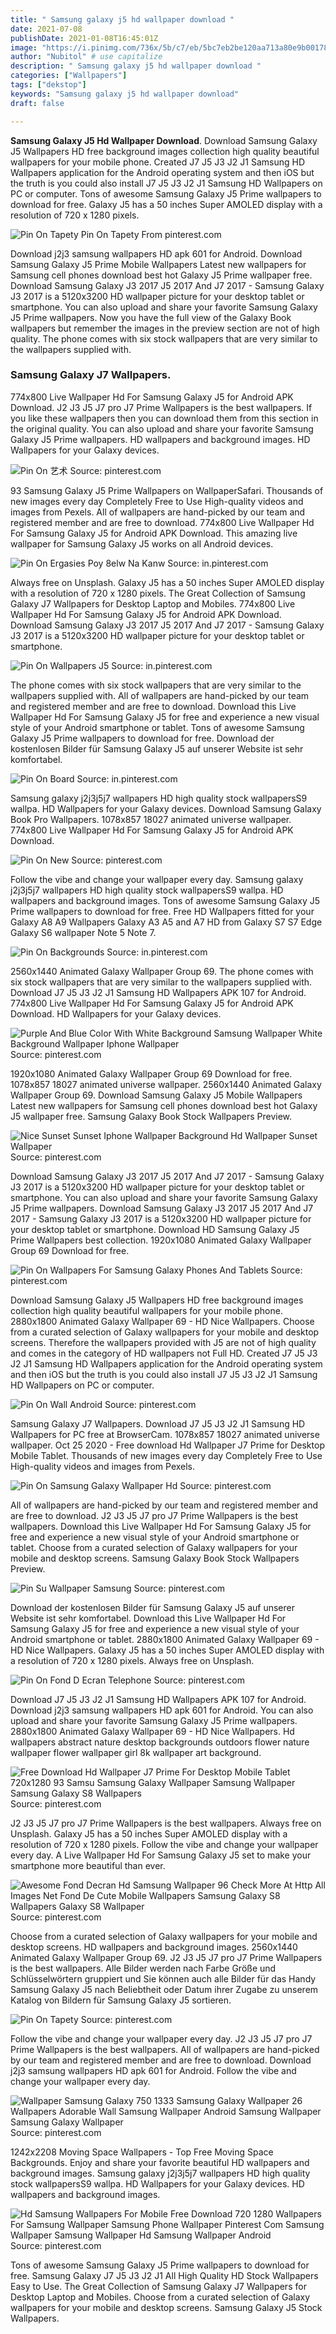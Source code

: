 ```yaml
---
title: " Samsung galaxy j5 hd wallpaper download "
date: 2021-07-08
publishDate: 2021-01-08T16:45:01Z
image: "https://i.pinimg.com/736x/5b/c7/eb/5bc7eb2be120aa713a80e9b00178e629.jpg"
author: "Nubitol" # use capitalize
description: " Samsung galaxy j5 hd wallpaper download "
categories: ["Wallpapers"]
tags: ["dekstop"]
keywords: "Samsung galaxy j5 hd wallpaper download"
draft: false

---
```



**Samsung Galaxy J5 Hd Wallpaper Download**. Download Samsung Galaxy J5 Wallpapers HD free background images collection high quality beautiful wallpapers for your mobile phone. Created J7 J5 J3 J2 J1 Samsung HD Wallpapers application for the Android operating system and then iOS but the truth is you could also install J7 J5 J3 J2 J1 Samsung HD Wallpapers on PC or computer. Tons of awesome Samsung Galaxy J5 Prime wallpapers to download for free. Galaxy J5 has a 50 inches Super AMOLED display with a resolution of 720 x 1280 pixels.

![Pin On Tapety](https://i.pinimg.com/originals/eb/4b/8b/eb4b8b277fdf106e87784e422409c304.jpg "Pin On Tapety")
Pin On Tapety From pinterest.com


Download j2j3 samsung wallpapers HD apk 601 for Android. Download Samsung Galaxy J5 Prime Mobile Wallpapers Latest new wallpapers for Samsung cell phones download best hot Galaxy J5 Prime wallpaper free. Download Samsung Galaxy J3 2017 J5 2017 And J7 2017 - Samsung Galaxy J3 2017 is a 5120x3200 HD wallpaper picture for your desktop tablet or smartphone. You can also upload and share your favorite Samsung Galaxy J5 Prime wallpapers. Now you have the full view of the Galaxy Book wallpapers but remember the images in the preview section are not of high quality. The phone comes with six stock wallpapers that are very similar to the wallpapers supplied with.

### Samsung Galaxy J7 Wallpapers.

774x800 Live Wallpaper Hd For Samsung Galaxy J5 for Android APK Download. J2 J3 J5 J7 pro J7 Prime Wallpapers is the best wallpapers. If you like these wallpapers then you can download them from this section in the original quality. You can also upload and share your favorite Samsung Galaxy J5 Prime wallpapers. HD wallpapers and background images. HD Wallpapers for your Galaxy devices.


![Pin On 艺术](https://i.pinimg.com/originals/59/0c/32/590c32bec4a1337f97407d1740c48889.jpg "Pin On 艺术")
Source: pinterest.com

93 Samsung Galaxy J5 Prime Wallpapers on WallpaperSafari. Thousands of new images every day Completely Free to Use High-quality videos and images from Pexels. All of wallpapers are hand-picked by our team and registered member and are free to download. 774x800 Live Wallpaper Hd For Samsung Galaxy J5 for Android APK Download. This amazing live wallpaper for Samsung Galaxy J5 works on all Android devices.

![Pin On Ergasies Poy 8elw Na Kanw](https://i.pinimg.com/170x/67/91/dd/6791ddbebecadd1f51c1aff161a73c1a--hd-samsung-samsung-galaxy.jpg "Pin On Ergasies Poy 8elw Na Kanw")
Source: in.pinterest.com

Always free on Unsplash. Galaxy J5 has a 50 inches Super AMOLED display with a resolution of 720 x 1280 pixels. The Great Collection of Samsung Galaxy J7 Wallpapers for Desktop Laptop and Mobiles. 774x800 Live Wallpaper Hd For Samsung Galaxy J5 for Android APK Download. Download Samsung Galaxy J3 2017 J5 2017 And J7 2017 - Samsung Galaxy J3 2017 is a 5120x3200 HD wallpaper picture for your desktop tablet or smartphone.

![Pin On Wallpapers J5](https://i.pinimg.com/originals/7a/e2/e4/7ae2e4a865b5846c03df4bf544270b72.jpg "Pin On Wallpapers J5")
Source: in.pinterest.com

The phone comes with six stock wallpapers that are very similar to the wallpapers supplied with. All of wallpapers are hand-picked by our team and registered member and are free to download. Download this Live Wallpaper Hd For Samsung Galaxy J5 for free and experience a new visual style of your Android smartphone or tablet. Tons of awesome Samsung Galaxy J5 Prime wallpapers to download for free. Download der kostenlosen Bilder für Samsung Galaxy J5 auf unserer Website ist sehr komfortabel.

![Pin On Board](https://i.pinimg.com/originals/e1/9b/6c/e19b6cd0fbb3df87d129b8924cfe0d16.jpg "Pin On Board")
Source: in.pinterest.com

Samsung galaxy j2j3j5j7 wallpapers HD high quality stock wallpapersS9 wallpa. HD Wallpapers for your Galaxy devices. Download Samsung Galaxy Book Pro Wallpapers. 1078x857 18027 animated universe wallpaper. 774x800 Live Wallpaper Hd For Samsung Galaxy J5 for Android APK Download.

![Pin On New](https://i.pinimg.com/originals/6e/c8/9f/6ec89f52842efc31d7e145311f3e9a82.png "Pin On New")
Source: pinterest.com

Follow the vibe and change your wallpaper every day. Samsung galaxy j2j3j5j7 wallpapers HD high quality stock wallpapersS9 wallpa. HD wallpapers and background images. Tons of awesome Samsung Galaxy J5 Prime wallpapers to download for free. Free HD Wallpapers fitted for your Galaxy A8 A9 Wallpapers Galaxy A3 A5 and A7 HD from Galaxy S7 S7 Edge Galaxy S6 wallpaper Note 5 Note 7.

![Pin On Backgrounds](https://i.pinimg.com/originals/c5/ac/ee/c5acee680ecd93a63229f5a8e8fda7e6.jpg "Pin On Backgrounds")
Source: in.pinterest.com

2560x1440 Animated Galaxy Wallpaper Group 69. The phone comes with six stock wallpapers that are very similar to the wallpapers supplied with. Download J7 J5 J3 J2 J1 Samsung HD Wallpapers APK 107 for Android. 774x800 Live Wallpaper Hd For Samsung Galaxy J5 for Android APK Download. HD Wallpapers for your Galaxy devices.

![Purple And Blue Color With White Background Samsung Wallpaper White Background Wallpaper Iphone Wallpaper](https://i.pinimg.com/originals/30/f8/6d/30f86d7203a49022da9d3b97aa5bc372.jpg "Purple And Blue Color With White Background Samsung Wallpaper White Background Wallpaper Iphone Wallpaper")
Source: pinterest.com

1920x1080 Animated Galaxy Wallpaper Group 69 Download for free. 1078x857 18027 animated universe wallpaper. 2560x1440 Animated Galaxy Wallpaper Group 69. Download Samsung Galaxy J5 Mobile Wallpapers Latest new wallpapers for Samsung cell phones download best hot Galaxy J5 wallpaper free. Samsung Galaxy Book Stock Wallpapers Preview.

![Nice Sunset Sunset Iphone Wallpaper Background Hd Wallpaper Sunset Wallpaper](https://i.pinimg.com/originals/b2/62/82/b262824e5a3ebd1187702774e463ea8c.jpg "Nice Sunset Sunset Iphone Wallpaper Background Hd Wallpaper Sunset Wallpaper")
Source: pinterest.com

Download Samsung Galaxy J3 2017 J5 2017 And J7 2017 - Samsung Galaxy J3 2017 is a 5120x3200 HD wallpaper picture for your desktop tablet or smartphone. You can also upload and share your favorite Samsung Galaxy J5 Prime wallpapers. Download Samsung Galaxy J3 2017 J5 2017 And J7 2017 - Samsung Galaxy J3 2017 is a 5120x3200 HD wallpaper picture for your desktop tablet or smartphone. Download HD Samsung Galaxy J5 Prime Wallpapers best collection. 1920x1080 Animated Galaxy Wallpaper Group 69 Download for free.

![Pin On Wallpapers For Samsung Galaxy Phones And Tablets](https://i.pinimg.com/originals/d5/10/97/d510971bb0c268244fea8ace4959ac67.jpg "Pin On Wallpapers For Samsung Galaxy Phones And Tablets")
Source: pinterest.com

Download Samsung Galaxy J5 Wallpapers HD free background images collection high quality beautiful wallpapers for your mobile phone. 2880x1800 Animated Galaxy Wallpaper 69 - HD Nice Wallpapers. Choose from a curated selection of Galaxy wallpapers for your mobile and desktop screens. Therefore the wallpapers provided with J5 are not of high quality and comes in the category of HD wallpapers not Full HD. Created J7 J5 J3 J2 J1 Samsung HD Wallpapers application for the Android operating system and then iOS but the truth is you could also install J7 J5 J3 J2 J1 Samsung HD Wallpapers on PC or computer.

![Pin On Wall Android](https://i.pinimg.com/originals/0d/41/fc/0d41fc8976a8a2f8adef9ca6c143b866.jpg "Pin On Wall Android")
Source: pinterest.com

Samsung Galaxy J7 Wallpapers. Download J7 J5 J3 J2 J1 Samsung HD Wallpapers for PC free at BrowserCam. 1078x857 18027 animated universe wallpaper. Oct 25 2020 - Free download Hd Wallpaper J7 Prime for Desktop Mobile Tablet. Thousands of new images every day Completely Free to Use High-quality videos and images from Pexels.

![Pin On Samsung Galaxy Wallpaper Hd](https://i.pinimg.com/originals/e8/05/87/e80587af7ecf8c44b0ab330c44ac271f.jpg "Pin On Samsung Galaxy Wallpaper Hd")
Source: pinterest.com

All of wallpapers are hand-picked by our team and registered member and are free to download. J2 J3 J5 J7 pro J7 Prime Wallpapers is the best wallpapers. Download this Live Wallpaper Hd For Samsung Galaxy J5 for free and experience a new visual style of your Android smartphone or tablet. Choose from a curated selection of Galaxy wallpapers for your mobile and desktop screens. Samsung Galaxy Book Stock Wallpapers Preview.

![Pin Su Wallpaper Samsung](https://i.pinimg.com/originals/05/0d/30/050d30931ee6451b16c68f0cd973164d.png "Pin Su Wallpaper Samsung")
Source: pinterest.com

Download der kostenlosen Bilder für Samsung Galaxy J5 auf unserer Website ist sehr komfortabel. Download this Live Wallpaper Hd For Samsung Galaxy J5 for free and experience a new visual style of your Android smartphone or tablet. 2880x1800 Animated Galaxy Wallpaper 69 - HD Nice Wallpapers. Galaxy J5 has a 50 inches Super AMOLED display with a resolution of 720 x 1280 pixels. Always free on Unsplash.

![Pin On Fond D Ecran Telephone](https://i.pinimg.com/736x/a2/c5/54/a2c554b97cb776c690e5dc56fe3ed829.jpg "Pin On Fond D Ecran Telephone")
Source: pinterest.com

Download J7 J5 J3 J2 J1 Samsung HD Wallpapers APK 107 for Android. Download j2j3 samsung wallpapers HD apk 601 for Android. You can also upload and share your favorite Samsung Galaxy J5 Prime wallpapers. 2880x1800 Animated Galaxy Wallpaper 69 - HD Nice Wallpapers. Hd wallpapers abstract nature desktop backgrounds outdoors flower nature wallpaper flower wallpaper girl 8k wallpaper art background.

![Free Download Hd Wallpaper J7 Prime For Desktop Mobile Tablet 720x1280 93 Samsu Samsung Galaxy Wallpaper Samsung Wallpaper Samsung Galaxy S8 Wallpapers](https://i.pinimg.com/originals/c5/19/9c/c5199c9cf264ab00b4466e710f5c49a4.jpg "Free Download Hd Wallpaper J7 Prime For Desktop Mobile Tablet 720x1280 93 Samsu Samsung Galaxy Wallpaper Samsung Wallpaper Samsung Galaxy S8 Wallpapers")
Source: pinterest.com

J2 J3 J5 J7 pro J7 Prime Wallpapers is the best wallpapers. Always free on Unsplash. Galaxy J5 has a 50 inches Super AMOLED display with a resolution of 720 x 1280 pixels. Follow the vibe and change your wallpaper every day. A Live Wallpaper Hd For Samsung Galaxy J5 set to make your smartphone more beautiful than ever.

![Awesome Fond Decran Hd Samsung Wallpaper 96 Check More At Http All Images Net Fond De Cute Mobile Wallpapers Samsung Galaxy S8 Wallpapers Galaxy S8 Wallpaper](https://i.pinimg.com/originals/df/4d/c1/df4dc1934013e3ccacd55a19dd414b54.jpg "Awesome Fond Decran Hd Samsung Wallpaper 96 Check More At Http All Images Net Fond De Cute Mobile Wallpapers Samsung Galaxy S8 Wallpapers Galaxy S8 Wallpaper")
Source: pinterest.com

Choose from a curated selection of Galaxy wallpapers for your mobile and desktop screens. HD wallpapers and background images. 2560x1440 Animated Galaxy Wallpaper Group 69. J2 J3 J5 J7 pro J7 Prime Wallpapers is the best wallpapers. Alle Bilder werden nach Farbe Größe und Schlüsselwörtern gruppiert und Sie können auch alle Bilder für das Handy Samsung Galaxy J5 nach Beliebtheit oder Datum ihrer Zugabe zu unserem Katalog von Bildern für Samsung Galaxy J5 sortieren.

![Pin On Tapety](https://i.pinimg.com/originals/eb/4b/8b/eb4b8b277fdf106e87784e422409c304.jpg "Pin On Tapety")
Source: pinterest.com

Follow the vibe and change your wallpaper every day. J2 J3 J5 J7 pro J7 Prime Wallpapers is the best wallpapers. All of wallpapers are hand-picked by our team and registered member and are free to download. Download j2j3 samsung wallpapers HD apk 601 for Android. Follow the vibe and change your wallpaper every day.

![Wallpaper Samsung Galaxy 750 1333 Samsung Galaxy Wallpaper 26 Wallpapers Adorable Wall Samsung Wallpaper Android Samsung Wallpaper Samsung Galaxy Wallpaper](https://i.pinimg.com/originals/63/2f/fb/632ffbdb0f6e90117dccf2637037af3b.jpg "Wallpaper Samsung Galaxy 750 1333 Samsung Galaxy Wallpaper 26 Wallpapers Adorable Wall Samsung Wallpaper Android Samsung Wallpaper Samsung Galaxy Wallpaper")
Source: pinterest.com

1242x2208 Moving Space Wallpapers - Top Free Moving Space Backgrounds. Enjoy and share your favorite beautiful HD wallpapers and background images. Samsung galaxy j2j3j5j7 wallpapers HD high quality stock wallpapersS9 wallpa. HD Wallpapers for your Galaxy devices. HD wallpapers and background images.

![Hd Samsung Wallpapers For Mobile Free Download 720 1280 Wallpapers For Samsung Wallpaper Samsung Phone Wallpaper Pinterest Com Samsung Wallpaper Samsung Wallpaper Hd Samsung Wallpaper Android](https://i.pinimg.com/736x/5b/c7/eb/5bc7eb2be120aa713a80e9b00178e629.jpg "Hd Samsung Wallpapers For Mobile Free Download 720 1280 Wallpapers For Samsung Wallpaper Samsung Phone Wallpaper Pinterest Com Samsung Wallpaper Samsung Wallpaper Hd Samsung Wallpaper Android")
Source: pinterest.com

Tons of awesome Samsung Galaxy J5 Prime wallpapers to download for free. Samsung Galaxy J7 J5 J3 J2 J1 All High Quality HD Stock Wallpapers Easy to Use. The Great Collection of Samsung Galaxy J7 Wallpapers for Desktop Laptop and Mobiles. Choose from a curated selection of Galaxy wallpapers for your mobile and desktop screens. Samsung Galaxy J5 Stock Wallpapers.

